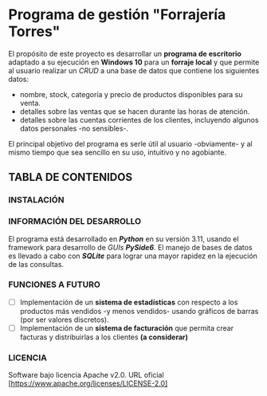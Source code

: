# Programa de gestión "Forrajería Torres"
El propósito de este proyecto es desarrollar un **programa de escritorio** adaptado a su ejecución en **Windows 10** para un **forraje local** y que permite al usuario realizar un *CRUD* a una base de datos que contiene los siguientes datos:

  - nombre, stock, categoría y precio de productos disponibles para su venta.
  - detalles sobre las ventas que se hacen durante las horas de atención.
  - detalles sobre las cuentas corrientes de los clientes, incluyendo algunos datos personales -no sensibles-.

El principal objetivo del programa es serle útil al usuario -obviamente- y al mismo tiempo que sea sencillo en su uso, intuitivo y no agobiante.


## TABLA DE CONTENIDOS

### INSTALACIÓN

### INFORMACIÓN DEL DESARROLLO
El programa está desarrollado en ***Python*** en su versión 3.11, usando el framework para desarrollo de *GUIs* ***PySide6***.
El manejo de bases de datos es llevado a cabo con ***SQLite*** para lograr una mayor rapidez en la ejecución de las consultas.

### FUNCIONES A FUTURO
- [ ] Implementación de un **sistema de estadísticas** con respecto a los productos más vendidos -y menos vendidos- usando gráficos de barras (por ser valores discretos).
- [ ] Implementación de un **sistema de facturación** que permita crear facturas y distribuirlas a los clientes **(a considerar)**

### LICENCIA
Software bajo licencia Apache v2.0.
URL oficial [https://www.apache.org/licenses/LICENSE-2.0]
